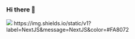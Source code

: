 ### Hi there 👋



<img src="https://img.shields.io/badge/NextJS-#F0F8FF?style=for-the-badge&logo=nextdotjs&logoColor=#FA8072"/>
https://img.shields.io/static/v1?label=NextJS&message=NextJS&color=#FA8072
